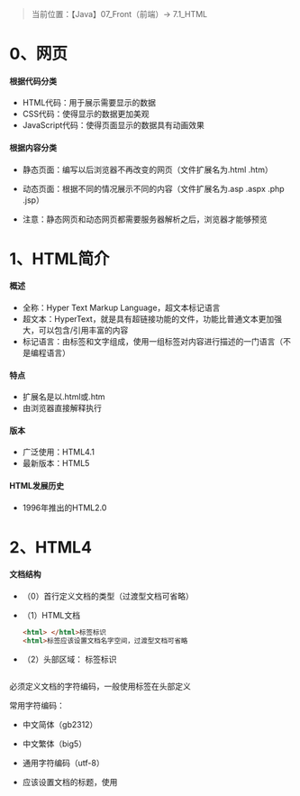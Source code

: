 > 当前位置：【Java】07_Front（前端）->  7.1_HTML

# 0、网页

#### 根据代码分类

- HTML代码：用于展示需要显示的数据
- CSS代码：使得显示的数据更加美观
- JavaScript代码：使得页面显示的数据具有动画效果

#### 根据内容分类

- 静态页面：编写以后浏览器不再改变的网页（文件扩展名为.html   .htm）
- 动态页面：根据不同的情况展示不同的内容（文件扩展名为.asp  .aspx   .php   .jsp）

- 注意：静态网页和动态网页都需要服务器解析之后，浏览器才能够预览



# 1、HTML简介

#### 概述

- 全称：Hyper Text Markup Language，超文本标记语言
- 超文本：HyperText，就是具有超链接功能的文件，功能比普通文本更加强大，可以包含/引用丰富的内容
- 标记语言：由标签和文字组成，使用一组标签对内容进行描述的一门语言（不是编程语言）

#### 特点

- 扩展名是以.html或.htm
- 由浏览器直接解释执行

#### 版本

- 广泛使用：HTML4.1
- 最新版本：HTML5

#### HTML发展历史

- 1996年推出的HTML2.0



# 2、HTML4

#### 文档结构

- （0）首行定义文档的类型（过渡型文档可省略）

- （1）HTML文档

  ```html
  <html> </html>标签标识
  <html>标签应该设置文档名字空间，过渡型文档可省略
  ```

- （2）头部区域：<head> </head>标签标识

  ```html
必须定义文档的字符编码，一般使用<meta>标签在头部定义
  
  常用字符编码：
  - 中文简体（gb2312）
  - 中文繁体（big5）
  - 通用字符编码（utf-8）
  
  - 应该设置文档的标题，使用<title>标签
  ```

- （3）主体区域

  ```html
  <body> </body>标签标识
  ```

- 总结：HTML文档所有信息必须包含在<html>标签中，所有文档元信息应包含在<head>子标签中，而HTML传递信息和网页显示内容应包含在<body>子标签中
#### 基本语法

- 举例

  ```html
  <a href="#" onclick="click1()">Tab</a>
  <起始标签 属性名称1="属性值1;属性值2;" 属性名称2="属性值2">元素主体</结束标签>
  ```

- ==标签==

  - 起始标签和结束标签

    ```xml
    - 在HTML文档中，绝大多数元素都有起始标签和结束标签
    - 所有标签都包含在”＜“和”＞“起止标识符中，构成一个标签
    - 在起始标签和结束标签之间包含的是元素主体
    - 起始标签包含元素的名称以及可选属性
    - 结束标签以反斜杠开始，然后附加上元素名称
    ```

  - 空标签
    
      - 空标签仅包含起始标签，没有结束标签
  - 起始标签中可以包含很多属性
    
  - 标签的嵌套

      - 标签可以相互嵌套，形成文档结构
      - 嵌套必须匹配

- ==元素==

  - 结构元素（用于构建网页文档的结构，多只块状元素）

    ```xml
    div：在文档中定义一块区域（包含框、容器）
    span：在文本行中定义一个区域（行内包含框）
    ol：根据一定的排序进行列表
    ul：没有排序的列表
    li：每条列表项
    dl：以定义的方式进行列表
    dt：定义列表中的词条
    dd：对定义的词条进行解释
    del：定义删除的文本
    ins：定义插入的文本
    h1~h6：标题1到标题6，定义不同级别的标题
    p：定义段落结构
    hr：定义水平线
    ```
    
  - 内容元素（定义了元素在文档中表示内容的语义，一般指文本格式化元素，它们多是行内元素）
    
      ```xml
      a：定义超链接
      abbr：定义缩写词
      acronym：定义取首字母的缩写词
      address：定义地址
      dfn：定义条目
      kbd：定义键盘键
      samp：定义样本
      var：定义变量
      tt：定义打印机字体
      code：定义计算机源代码
      pre：定义预定义格式文本，保留源代码格式
      blockquote：定义大块内容引用
      cite：定义引文
      q：定义引用短语
      strong：定义重要文本
    em：定义文本为重要
    ```
    
  - 修饰元素（定义了文本的显示效果）

    ```xml
    b：定义粗体
    i：定义斜体
    big：定义文本增大
    small：定义文本缩小
    sup：定义文本上标
    sub：定义文本下标
    bdo：定义文本显示方向
    br：定义换行
    
    被废弃的元素
    center：定义文本居中
    font：定义文本的样式、大小、颜色
    u：定义文本下划线
    s：定义删除线（strike缩写）
    strike：定义删除线
    ```

- ==属性==
  
  - 元素的属性（包含属性名称和属性值）
    
    ```
    - 属性名称和属性值中间通过等号进行连接
    - 多个属性之间通过空格进行分隔
    - 多个属性值直接通过分号分隔
    - 少数元素的属性也可能不包含属性值，仅包含一个属性名称
    
    注意
    - 一般属性值应该包含在引号内（虽然不加引号，浏览器也能够解析，但应该养成良好习惯）
    - 属性是可选的，元素包含的属性个数，主要根据不同元素而定，不同的元素会包含不同的属性
    ```
  
  - 属性分类
  
      - （1）核心属性
  
          ```xml
          class：定义类规则或样式规则
          id：定义元素的唯一标识
          style：定义元素的样式声明
          
          以下元素不拥有核心属性：一般位于文档头部区域，用来定义网页元信息
          - html、head、title、base、meta、param、script、style
          ```
  
       - （2）语言属性（主要用来定义元素的语言类型）
         
            ```xml
            lang：定义元素的语言代码或编码
            
            dir：定义文本方向
            - 值：ltr，表示从左向右
            - 值：rtl，表示从右向左
            
            以下元素不拥有语言属性：
            - frameset、frame、iframe、br、hr、base、param、script
            ```
            
       - （3）键盘属性（定义元素的键盘访问方法）
         
            ```xml
            accesskey：定义访问某元素的键盘快捷键
            - 可以使用快捷键（Alt + 字母）访问指定URL
            - 浏览器不能很好的支持，在IE中仅激活超链接，需要配合Enter确定
            
            tabindex：定义元素的Tab键索引编号
            - 用来定义元素的Tab键访问顺序，可以使用Tab键遍历页面中的所有链接和表单元素
            - 遍历时会按照tabindex的大小决定顺序，当遍历到某个链接时，按Enter键即可打开链接页面
            ```
            
       - （4）内容属性（定义元素包含内容的附加信息，这些信息对于元素来说具有重要补充作用，避免元素本身包含信息不全而被误解）
         
            ```xml
            alt：定义元素的替换文本（只能用在img、area、input（包括applet）中）
            title：定义元素的提示文本
            longdesc：定义元素包含内容的大段描述信息
            cite：定义元素包含内容的引用信息
            datetime：定义元素包含内容的日期和时间
            ```
            
       - （5）其他属性
         
            ```xml
            rel：定义当前页面与其他页面的关系（表示从源文档到目标文档的关系）
            rev：定义其他页面与当前页面之间的链接关系（表示从目标文档到源文档的关系）
            ```



# 3、XHTML

#### 简介

- 概述
  - The Extensible HyperText Markup Language，可扩展标识语言，是HTML4的升级版本
- 特点
  - 用户可以扩展元素，从而扩展功能
  - 在目前1.1版本下，用户只能够使用固定的预定义元素（这些元素基本上与HTML4版本元素相同，但删除了部分属性描述性的元素）
  - 能够与HTML很好地沟通，可以兼容当前不同的网页浏览器，实现XHTML页面的正确浏览

#### 基本语法

```xml
在文档的开头必须定义文档类型
在XHTML文档根元素中必须使用xmlns属性声明文档的命名空间

所有标签都必须是闭合的，如果是单独不成对的标签，应在标签的最后加一个”/“来关闭它
所有标签都必须合理嵌套，所有的嵌套都必须按顺序来

所有元素和属性都必须小写
所有的属性必须用引号（”“）括起来，特殊情况下，可以在属性值里使用双引号或单引号
所有属性都必须被赋值，没有值的属性就用自身来赋值

所有特殊符号都用编码表示
不要在注释内容中使用“--”，“--”只能出现在XHTML注释的开头和结束

注意：XHTML规范废除了name属性，而是使用id属性作为统一的名称，在IE4.0及以下版本中应保留name属性，使用时可以同时使用id和name属性
```

#### 文档结构（与HTML区别）

- 区别1：定义文档类型

  ```xml
  第一行新增了<!DOCTYPE>元素，该元素用来定义文档类型，设置XHTML文档的版本
  - DTD表示文档类型定义，包含了文档的规则
  - 网页浏览器会根据预定义的DTD来解析页面元素，并把这些元素所组织的页面显示出来
  ```

- 区别2：声明命名空间

  ```xml
  xmlns="http://www.w3.org/1999/xhtml"
   
  xmlns是XHTML NameSpace的缩写，命名空间/名称空间/名字空间
  在XHTML文档根元素中必须使用xmlns属性声明文档的命名空间
  命名空间是收集元素类型和属性名字的一个详细DTD，它允许通过一个URL地址指向来识别命名空间
  XHTML是HTML向XML过渡的标识语言，它需要符合XML规则，因此也需要定义命名空间，又因为XHTML1.0不允许用户自定义元素，因此它的命名空间都相同
  ```

  

# 4、HTML5

#### 文档结构

```xml
省略了<html>、<head>、<body>等元素
使用HTML5的DOCTYPE声明文档类型
简化<meta>元素的charset属性
省略<p>元素的结束标记
使用<元素/>的方式来结束<meta>元素
```



#### 基本语法

- 内容类型

  ```xml
  HTML5的文件扩展名和内容类型保持不变
  扩展名仍为“.html”或“.htm”
  ```

- 文档类型

  ```xml
  在HTML5中，刻意不使用版本声明，一份文档将会适用于所有版本的HTML
  在使用工具时，也可以在DOCTYPR声明中加入SYSTEM识别符
  在HTML5中，DOCTYPE声明方式是不区分大小写的，引号也不区分单引号还是双引号
  
  网页显示模式（使用HTML5的DOCTYPE会触发浏览器以标准模式显示页面）
  - 怪异模式（Quirks）
  - 近标准模式（Almost Standards）
  - 标准模式（Standards）/非怪异模式（no-Quirks）
  ```

- 字符编码

  ```xml
  在HTML5中，继续沿用meta元素定义文档的字符编码，但是简化了charset属性的写法
  ```

- 标记省略

  ```xml
  不允许写结束标记的元素：只允许使用<元素/>的形式进行书写
  - area、base、br、col、command、embed、hr、img、input、keygen、link、meta、param、source、track、wbr
  
  可以省略结束标记的元素：
  - li、dt、dd、p、rt、rp、optgroup、option、colgroup、thead、tbody、tfoot、tr、td、th
  
  可以省略全部标记的元素：元素可以完全被省略（即使标记被省略了，该元素还是以隐藏的方式存在的）
  - html、head、body、colgroup、tbody
  ```

- 布尔值

  ```xml
  想要将属性值设为false，可以不使用该属性
  
  想要将属性值设定为true时
  - 可以将属性名设定为属性值
  - 也可以将空字符串设定为属性值（只写属性而不指定属性值）
  ```

- 属性值

  ```xml
  属性值两边既可以用双引号，也可以用单引号
  当属性值不包括空字符串、<、>、=、单引号、双引号等字符时，属性值两边的引号可以省略		
  ```



#### 元素

- 结构元素（新增）：用于描述网页内容

  ```xml
  header：表示页面中一个内容区块或整个页面的标题
  footer：表示整个页面或页面中的一个内容区块的脚注（包含创作者的姓名、创作日期以及创作者联系信息）
  section：表示页面中的一个内容区块，如章节、页眉、页脚或页面中的其他部分，可以与h1、h2、h3、h4、h5、h6等元素结合使用，标示文档结构
  article：表示页面中的一块与上下文不相关的独立内容
  aside：表示article元素的内容之外的，与article元素的内容相关的辅助信息
  nav：表示页面中导航链接的部分
  main：表示网页中的主要内容（与网页标题或应用程序中本页面主要功能直接相关或进行扩展的内容）
  figure：表示一段独立的流内容，一般表示文档主体流内容中的一个独立单元（可以使用figcaption元素为figure元素组添加标题）
  ```

- 功能元素（新增）

  ```html
  hgroup：用于对整个页面或页面中一个内容区块的标题进行组合
  - h4中表示方法：<div>....</div>
  - h5中表示方法：<hgroup>...</hgroup>
  
  video：定义视频（如电影片段或其他视频流）
  audio：定义音频（如音乐或其他音频流）
  embed：用来插入各种多媒体（格式可以是Midi、Wav、AIFF、AU、MP3等）
  mark：用来在视觉上向用户呈现哪些需要突出显示或高亮显示的文字（经典应用场景：在搜索结果中向用户高亮显示搜索关键字）
  dialog：定义对话框或窗口
  bdi：定义文本的文本方向，使其脱离其周围文本的方向位置
  figcaption：定义figure元素的标题
  time：表示日期或时间，也可以同时表示两者
  canvas：表示图形，如图表和其他图像，这个元素本身没有行为，仅提供一块画布，但它把一个绘图API展现给客户端JavaScript，以便脚本能够把想绘制的东西绘制到这块画布上
  output：表示不同类型的输出（比如脚本的输出）
  source：为媒介元素定义媒介资源
  menu：表示菜单列表，当希望列出表单控件时使用该标签
  command：表示命令按钮
  datalist：表示可选数据的列表，与input元素配合使用，可以制作出输入值的下拉列表
  datagrid：表示可选数据的列表，它以树形列表的形式来显示
  keygen：表示生成秘钥
  progress：表示运行中的进程，可以使用progress元素来显示JavaScript中耗费时间的函数进程
  meter：度量给定范围（gauge）内的数据
  track：定义用在媒体播放器中的文本轨道
      
  ruby：表示ruby注释（中文注音或字符）
  rp：在ruby注释中使用，以定义不支持ruby元素的浏览器所显示的内容
  rt：表示字符的解释或发音（中文注音好字符）
  
  wbr：表示软换行
  - br元素表示此处必须换行
  - wbr元素的意思是浏览器窗口或父级元素的宽度足够宽时，不进行换行，当宽度不够则主动在此处进行换行
  
  
  detail：表示用户要求得到并且可以得到的细节信息，与summary元素配合使用
  summary：为<detail>元素定义可见的标题或图例
  - 标题是可见的，用户单击标题时，会显示出细节信息
  - summary元素应该是details元素的第一个子元素
  ```

- 表单元素（新增）

  ```xml
  格式：<input type="xxx" />，xxx表示以下类型
  
  tel：表示必须输入电话号码的文本框
  search：表示搜索文本框
  url：表示必须输入URL地址的文本框
  email：表示必须输入电子邮件地址的文本框
  number：表示必须输入数字的文本框
  range：表示范围文本框
  color：表示颜色文本框
  
  datetime：表示日期和时间文本框
  date：表示日期文本框
  month：表示月份文本框
  week：表示周几文本框
  time：表示时间文本框
  datetime-local：表示本地日期和时间文本框
  ```



#### 属性

- 表单属性

- 链接属性

- 其他属性

- 全局属性（可以用于任何HTML元素的属性）

  - contentEditable

    ```xml
    功能：允许用户可以在线编辑元素中的内容
    
    特性：它是一个布尔值属性（true或false）
    
    属性：
    （1）inherit：继承状态
    - 属性为true时，元素被指定为允许编辑
    - 属性为false时，元素被指定为不允许编辑
    - 未指定true或false时，则由inherit状态来决定，如果元素的父元素时可编辑的，则该元素就是可编辑的
    注意：在编辑完元素中的内容后，如果想要保存其中内容，只能把该元素的innerHTML发送到服务器端进行保存，因为改变元素内容后该元素的innerHTML内容也会随之改变
    
    （2）在JavaScript中，contentEditable元素具有此属性
    - 当元素可编辑时，该属性值为true
    - 当元素不可编辑时，该属性值为false
    
    浏览器支持列表：
    - 所有主流浏览器都支持contentEditable属性
    ```

  - contextmenu

    ```xml
    功能：用于定义<div>元素的上下文菜单（上下文菜单在用户右键单击元素时出现）
    
    浏览器支持列表：
    - 目前只有Firefox支持contextmenu属性
    ```

  - data-*

    ```xml
    功能：可以自定义用户数据
    - data-*属性用于存储页面或web应用的私有自定义数据
    - data-*属性赋予所有HTML元素嵌入自定义data属性的能力
    
    优点：存储的自定义数据能能够被页面的JavaScript脚本利用，不用进行ajax调用或服务器端数据库查询
    
    data-*属性包含两部分
    - 属性名：不应该包含任何大写字母，并且在前缀“data-”之后必须有至少一个字符
    - 属性值：可以是任何字符串
    
    浏览器支持列表：
    - 所有的主流浏览器都支持data-*属性
    ```

  - draggable

    ```xml
    功能：可以定义元素是否可以被拖动
    
    属性取值：
    - true：定义元素可以被拖动
    - false：定义元素不可被拖动
    - auto：定义使用浏览器的默认行为
    
    浏览器支持列表：
    - IE9+、Firefox、Opera、Chrome、Safari都支持draggable属性
    ```

  - dropzone

    ```xml
    功能：定义在元素上拖动数据时，是否复制、移动或链接被拖动数据
    
    属性取值：
    - copy：拖动数据会产生被拖动数据的副本
    - move：拖动数据会导致被拖动数据被移动到新位置
    - link：拖动数据会产生指向原始数据的链接
    
    浏览器支持列表：
    - 目前所有的主流浏览器都不支持dropzone属性
    ```

  - hidden

    ```xml
    功能：在HTML5中，所有元素都包含一个hidden属性，该属性设置元素的可见状态，取值为一个布尔值
    
    属性取值：
    - true：元素处于不可见状态
    - false：元素处于可见状态
    
    应用场景：可用于防止用户查看元素，直到匹配某些条件（如选择了某个复选框，然后在页面加载之后，可以使用JavaScript脚本删除该属性，删除之后该元素变为可见状态，同时元素中的内容也即时显示出来）
    
    浏览器支持列表：
    - 除了IE，所有主流浏览器都支持hidden属性
    ```

  - spellcheck

    ```xml 
    功能：定义是否对元素进行拼写和语法检查
    
    对以下内容进行拼写检查：
    - input元素中的文本值（非密码）	
    - <textarea>元素中的文本
    - 可编辑元素中的文本
    
    属性取值：
    - true：表示对元素进行拼写和语法检查
    - false：不检查元素
    注意：如果元素的readOnly属性或disable属性设为true，则不执行拼写检查
    
    浏览器支持列表：
    - IE10+、Firefox、Opera、Chrome、Safari都支持spellcheck属性
    ```

  - translate
  
    ```html
    功能：定义是否应该翻译元素内容
    
    属性取值
    - yes：应该翻译元素内容
    - no：不应该翻译元素内容
    
    浏览器支持列表：
    - 所有的主流浏览器都无法正确支持translate属性
    ```
  
    

# 5、设计网页文本

#### HTML基础标签

##### 注释标签

```html
<!- - 注释内容  - - >
```

##### 标题文本

```html
标题文本：<hx> 内容 <hx/>

共有1-6级，字体从大到小：
<h1>一级标题</h1>
<h2>一级标题</h2>
<h3>一级标题</h3>
<h4>一级标题</h4>
<h5>一级标题</h5>
<h6>一级标题</h6>
```

##### 水平线标签

```html
水平线标签：<hr/>

属性取值：
- align="xxx”，设置水平线的对齐方式，可选择：left、right、center 三种设定值
- size=“2”，设置水平线的粗细，以像素作单位，内定为2
- width="xxx%”，设置水平线的宽度，可以是绝对值或相对值，内定为100%
- noshade，设定线条为平面显示，若删去则具阴影或立体，这是内定值
- color="#0000FF”，设置水平线的颜色（只适用于IE）
#000000:黑色
#ffffff:白色
#ff0000:红色
#00ff00:绿色
#0000ff:蓝色
```

##### 段落文本

```html
段落文本：<p>
作用：使一段文字成为一个段落
效果：段落标签除换行外，还会增加一行空白
```

##### 换行标签

```html
换行标签：<br>
```

##### 字体标签

```html
字体标签：<font> 内容 </font>

属性取值：
- size：设置内容的大小（值是1-7，字体逐渐变大）
- color：设置内容的颜色
- face：设置内容的字体类型
- 加粗：<b> 内容 </b>
- 斜体：<i> 内容 </i>
- 下划线：<u> 内容 </u>
```

##### 图片标签

```html
图片标签：<img>

属性取值：
- src：表示图片的链接地址，可以是一个绝对地址，也可以是相对地址
- height：设置图片的高度
- width：设置图片的宽度，图片的单位是像素，也可以是相对当前窗口的百分比
- border：设置图片的边框
- alt：当图片不存在的时候显示的文字
```

##### 列表标签

- 有序列表：ol标签（Ordered List）

  ```html
  type：列表标记类型
  - A
  - a
  - I
  - i
  - 1（默认是阿拉伯数字）
    
  start：设置序号开始的值，默认开始值为1
  reversed：设置序号是否逆序
  ```

- 无序列表：ul标签（Unordered List）

  ```html
  - type：列表标记类型
  - circle（空心圆）
  - disc（默认实心圆）
  - square（实心方块）
  ```

- 定义列表：dl标签（define list）

  ```html
  - dt(define list title)是定义语
  - dd(define list define )是定义说明
  ```

- 列表项：li(List Item)

##### 表格标签

```html
表格标签：<table> 内容 </table>

每个表格可以有一个表头（thead）、一个表尾（tfoot）和一个或多个表体（tbody）
- 表格标签：<table> 内容 </table>
- 表格行标签：<tr> 内容 </tr>
- 表格单元标签：<td> 内容 </td>
- 表格头标签：th
- 表格标题：<caption>
- 表格页眉：<thead>
- 表格页脚：<tfoot>
- 表格列的组：<colgroup>
    
- 表格主体：<tbody>
作用：可以控制表格分行下载，从而提高下载速度（网页的打开是先表格的的内容全部下载完毕后，才显示出来，分行下载可以先显示部分内容，这样会减少用户等待时间）
目的：是可以使得这些包含在内的代码不用在整个表格都解析后一起显示，就是说如果有多个行，那么如果得到一个TBODY行，就可以先显示一行
使用场景：TBODY这个标签可以控制表格分行下载，当表格内容很大时比较实用，在需要分行下载处加上<tbody>和</tbody>
```

##### 表单标签

```html
表单标签：<form> 内容 </form>

form标签属性

form的内置标签：
- <input>：输入标签
- <select>：选择标签
- <textarea>：多行文本框

form提交方式：
- get
会将提交的信息显示在地址栏上
对于敏感信息不安全，因为显示在地址栏
因为显示在地址栏，而地址栏的信息数据量是有限的，所以不可以提交大数据
会将信息封装到请求行，也就是http请求消息头之前
    
- post
不会将提交的信息显示在地址栏
对于敏感信息安全，因为不显示
可以提交大体积的数据
会将信息封装到请求体，也就是http请求消息头之后，请求体和请求头之间是通过空行来进行分隔的
```

##### 超链接标签

```html
超链接标签：<a>

href：用于连接资源（）
- 如果是http的资源，一定要写上http，表示用http协议进行解析
- 目标地址：
（1）邮件的链接
（2）文件的链接
（3）锚链接

target设置所链接的页面在浏览器窗口中的打开方式：
（1）_blank：在新浏览器窗口中打开链接文件
（2）_parent：将链接的文件载入含有该链接框架的父框架集或父窗口中，如果含有该链接的框架不是嵌套的，则在浏览器全屏窗口中载入链接的文件，就象_self参数一样
（3）_self：在同一框架或窗口中打开所链接的文档（默认值）
（4）_top：在当前的整个浏览器窗口中打开所链接的文档，因而会删除所有框架

点击超链接后，浏览器做的事情：
- 步骤1：启动相对应的协议引擎
- 步骤2：解析协议后面的具体内容
- 步骤3：如果跟的是一个主机地址，先查找本机hosts文件列表，是否可以找到该主机对应ip，如果没有找到，会找本机指定的后者本机默认的DNS服务器，去解析该主机
- 步骤4：获取到该ip后，在连接该指定ip的主机，并获取所需的资源
注意：
- 当没有指定具体协议时，浏览器会启动默认的file协议引擎来解析href的值
- 当指定的协议浏览器无法解析时，浏览器会在本地注册中查找是否有关联该协议的应用程序，如果有就调用程序进行该协议的解析

超链接种类：
- 文字的超链接
- 图片的超链接
```

#### HTML文本标签

##### 引用文本

```html
定义短的引用：<q>标签
- 包含cite属性，该属性定义引用的出处或者源

定义块引用：<blockquote>标签
- 其包含的所有的文本都会从常规文本中分离出来，左右两侧会缩进显示，有时会显示为斜体
- 包含cite属性，定义引用的来源URL

【区别】
- <q>标签用于简短的行内引用
- <blockquote>标签用于当需要从周围内容分离出来比较长的部分
```

##### 强调文本

```html
<em>标签：用于强调文本，其包含的文字通常显示为斜体
<strong>标签：用于强调文本，其包含文字通常显示为粗体（它强调的程度更强一些）
```

##### 格式文本

```html
<b>标签：定义粗体文本，与<strong>标签的默认效果相似
<i>标签：定义斜体文本，与<em>标签的默认效果相似
<big>标签：定义大号字体，标签内包含的文字字体比周围的文字要大一号，如果文字已经是最大号字体，则不起任何作用
<small>标签：定义小号字体
<sup>标签：定义上标文本，以当前文本流中字符高度的一半显示，但是与当前文本流中文字的字体和字号都是一样的（添加脚注或者表示方程式中的指数值时使用）
<sub>标签：定义下标文本	
```

##### 输出文本

```html
<code>标签：代表代码字体，即显示源代码
<pre>标签：表示预定义格式的源代码，即保留源代码显示中的空格大小
<tt>标签：表示打印机字体
<kbd>标签：表示键盘字体
<dfn>标签：标签：表示定义的术语
<var>标签：表示变量字体
<samp>标签：表示代码范例
```

##### 缩写文本

```html
<abbr>标签可以简称或缩写，通过对缩写进行标记，能够为浏览器、拼写检查和搜索引擎提供有用的信息
<acronym>标签可以定义首字母缩写
    
注意
- HTML5不支持<acronym>标签
- <abbr>标签中可以使用全局属性title，设置在鼠标指针移动到<abbr>上时显示完整版本
- IE6及其以下版本的浏览器不支持abbr元素，解决方案：在abbr元素外包含一个span元素
```

##### 插入和删除文本

```html
<ins>标签定义插入到文档中的文本
<del>标签定义文档中已被删除的文本
    
<ins>和<del>标签都支持以下两个专用属性：
- cite：指向另外一个文档的URL ，该文档可解释文本被删除的原因
- datetime：定义文本被删除的日期和时间，格式为YYYYMMDD
    
浏览器支持列表：
- 目前没有浏览器支持该效果
```

##### 文本方向

```html
<bdo>标签可以改变文本流的方向

包含属性：dir
- 取值：ltr（从左向右）
- 取值：rtl（从右到左）
```

##### 特殊字符

```html
<（小于号）
>（大于号）
 （空格）
©（版权号）
™（商标）
```

##### 框架集标签

```html
框架集标签：<frameset> 内容 </frameset>
```

##### 滚动标签（已被废弃）

```
常用属性：
（1）behavior：滚动方式
- 默认值（scroll）
- slide 从右往左滚动 — 停止
- scroll 从右往左循环滚动
- alternate 从右往左再往右（左右来回）循环

（2）loop：循环次数
- 默认值（infinite）
- number 数字（1、2、3）
- infinite 一直滚动

（3）scrollamount：滚动时间或滚动速度
- 默认值（600）
- number 数字（1、2、3），数字越大，速度越慢

（4）direction：滚动方向
- left 左
- right 右
- down 下
- up 上

（5）bgcolor：背景颜色
- rgba() 带透明度的背景色
- rgb() RGB背景颜色
- 十六进制颜色 #FFF
- 颜色 red

（6）height：高度
- number 数字（1、2、3）

（7）width：宽度
- number 数字（1、2、3）
```



#### HTML5新增的文本标签

##### 标记文本

```html
<mark>标签定义带有记号的文本
- 表示页面中需要突出显示或高亮显示的信息，对于当前用户具有参考作用的一段文字
- mark元素是对原文内容进行补充

使用场景:
- 通常在引用原文的时候使用mark元素，目的是引起当前用户的注意
- 在网页中检索某个关键字时，呈现的检索结果

浏览器支持列表：
- IE8以及更早的版本不支持mark元素
```

##### 进度信息

```html
<progress>标签可以标识任务的进度（进程）
- 这个进度可以是不确定的，表示进度正在进行，但是不清楚还有多少进度没有完成
- 可以用0到某个最大数字之间的数字来表示进度完成情况

属性：
- max：定义任务一共需要多少工作量（工作量的单位是随意的，不用指定）
- value：定义已经完成多少任务

关于值：
- value和max属性只能指定为有效的浮点数，
- value属性的值必须>0，<=max属性值
- max属性值必须>0
```

##### 刻度信息

```html
<meter>标签定义已知范围或分数值内的标量、进度

属性：
- value：在元素中特别标示出来的实际值，默认为0，可以为该属性指定一个浮点小数值
- min：设置规定范围时，允许使用的最小值，默认为0，设定的值不能小于0
- max：设置规定范围时，允许使用的最大值，如果设定时，该属性值小于min属性的值，那么把min属性的值视为最大值，max默认值为1
- low：设置范围的下限值，必须<=high属性的值，同样，如果low属性值<min属性的值，那么把min属性的值视为low属性的值
- high：设置范围的上限值，如果该属性值<low属性的值，那么把low属性的值视为high属性的值，同样，如果该属性值>max属性的值，那么把max属性的值视为high属性的值
- optimum：设置最佳值，该属性值必须在min属性值与max属性值之间，可以大于high属性值
- form：设置meter元素所属的一个或多个表单
```

##### 时间信息

```html
<time>标签定义公历的时间（24小时制）或日期，时间和时区偏移是可选的，该元素能够以机器可读的方式对日期和时间进行编码

属性：
- datetime
定义日期和时间，否则由元素的内容给给定日期和时间
datetime属性中日期和时间之间要用“T”文字分隔，“T”表示时间

- pubdate
定义<time>标签中的日期和时间是文档或<article>标签的发布日期
pubdate属性是一个可选的布尔值属性，它可以用在article元素中的time元素上
```

##### 联系文本

```html
<address>标签定义文档或文章的作者、拥有者的联系信息
- 其包含文本通常显示为斜体，大部分浏览器会在address元素前后添加折行
- 如果<address>标签位于<body>标签内，它表示文档联系信息
- 如果<address>标签位于<article>标签内，它表示文章的联系信息
```

##### 隔离文本

```html
<bdi>标签允许设置一段文本，使其脱离其父元素的文本方向设置

应用场景：
- 在发布用户评论或者其他无法安全控制的内容时，该标签很有用

浏览器支持列表：
- 只有FireFox和Chrome浏览器支持
```

##### 换行断点

```html
<wbr>标签定义在文本中的何处适合添加换行符

使用场景：
- 使用该标签来添加单词换行点，避免浏览器随意换行

浏览器支持列表：
- 除了IE，其他主流浏览器都支持该标签
```

##### 文本注释

```html
<ruby>标签可以定义ruby注释，即中文注音或字符

<ruby>需要与<rt>标签或<rp>标签一同使用
- <rt>标签定义字符（中文注音或字符）的解释或者发音
- <rp>标签定义当浏览器不支持ruby元素的显示内容

浏览器支持列表：
- IE9+、irefox、Opera、Chrome、Safari都支持<ruby>、<rt>、<rp>这3个标签
```

##### 多媒体文本

```html
<!--音频-->
<audio src="" controls="controls">当前的浏览器不支持,请更新浏览器</audio>

<!--视频-->
<video src="" controls="controls" loop="loop">当前的浏览器不支持,请更新浏览器</video>
```



# 6、实战案例

#### 设计自我介绍页

#### 唐诗







> 参考资料：
>
> [HTML滚动标签marquee的属性及效果实现](https://www.w3h5.com/post/303.html)